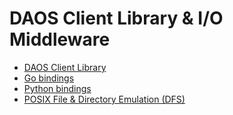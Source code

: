 # DAOS Client Library & I/O Middleware

- <a href="client/api/README.md">DAOS Client Library</a>
- <a href="https://godoc.org/github.com/daos-stack/go-daos/pkg/daos">Go bindings</a>
- <a href="utils/py/README.md">Python bindings</a>
- <a href="client/dfs/README.md">POSIX File & Directory Emulation (DFS)</a>
